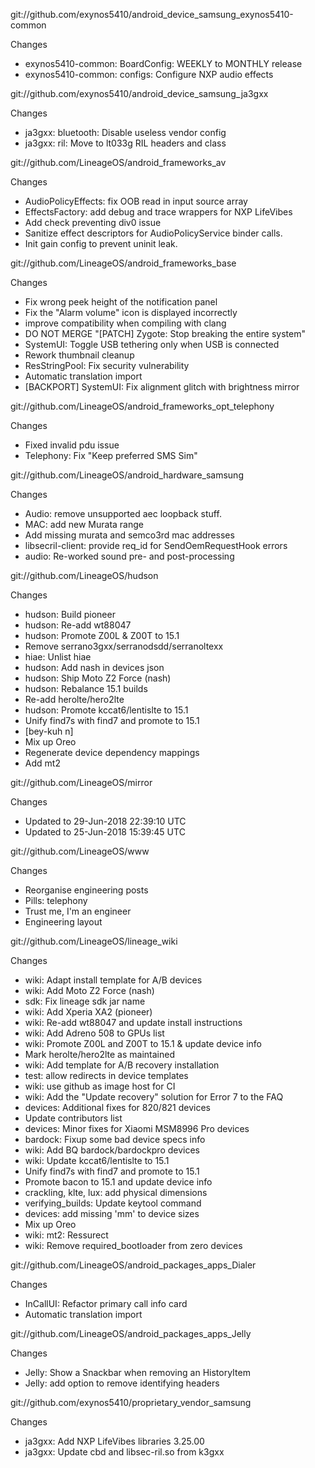 
git://github.com/exynos5410/android_device_samsung_exynos5410-common

Changes
- exynos5410-common: BoardConfig: WEEKLY to MONTHLY release
- exynos5410-common: configs: Configure NXP audio effects

git://github.com/exynos5410/android_device_samsung_ja3gxx

Changes
- ja3gxx: bluetooth: Disable useless vendor config
- ja3gxx: ril: Move to lt033g RIL headers and class

git://github.com/LineageOS/android_frameworks_av

Changes
- AudioPolicyEffects: fix OOB read in input source array
- EffectsFactory: add debug and trace wrappers for NXP LifeVibes
- Add check preventing div0 issue
- Sanitize effect descriptors for AudioPolicyService binder calls.
- Init gain config to prevent uninit leak.

git://github.com/LineageOS/android_frameworks_base

Changes
- Fix wrong peek height of the notification panel
- Fix the "Alarm volume" icon is displayed incorrectly
- improve compatibility when compiling with clang
- DO NOT MERGE "[PATCH] Zygote: Stop breaking the entire system"
- SystemUI: Toggle USB tethering only when USB is connected
- Rework thumbnail cleanup
- ResStringPool: Fix security vulnerability
- Automatic translation import
- [BACKPORT] SystemUI: Fix alignment glitch with brightness mirror

git://github.com/LineageOS/android_frameworks_opt_telephony

Changes
- Fixed invalid pdu issue
- Telephony: Fix "Keep preferred SMS Sim"

git://github.com/LineageOS/android_hardware_samsung

Changes
- Audio: remove unsupported aec loopback stuff.
- MAC: add new Murata range
- Add missing murata and semco3rd mac addresses
- libsecril-client: provide req_id for SendOemRequestHook errors
- audio: Re-worked sound pre- and post-processing

git://github.com/LineageOS/hudson

Changes
- hudson: Build pioneer
- hudson: Re-add wt88047
- hudson: Promote Z00L & Z00T to 15.1
- Remove serrano3gxx/serranodsdd/serranoltexx
- hiae: Unlist hiae
- hudson: Add nash in devices json
- hudson: Ship Moto Z2 Force (nash)
- hudson: Rebalance 15.1 builds
- Re-add herolte/hero2lte
- hudson: Promote kccat6/lentislte to 15.1
- Unify find7s with find7 and promote to 15.1
- [bey-kuh n]
- Mix up Oreo
- Regenerate device dependency mappings
- Add mt2

git://github.com/LineageOS/mirror

Changes
- Updated to 29-Jun-2018 22:39:10 UTC
- Updated to 25-Jun-2018 15:39:45 UTC

git://github.com/LineageOS/www

Changes
- Reorganise engineering posts
- Pills: telephony
- Trust me, I'm an engineer
- Engineering layout

git://github.com/LineageOS/lineage_wiki

Changes
- wiki: Adapt install template for A/B devices
- wiki: Add Moto Z2 Force (nash)
- sdk: Fix lineage sdk jar name
- wiki: Add Xperia XA2 (pioneer)
- wiki: Re-add wt88047 and update install instructions
- wiki: Add Adreno 508 to GPUs list
- wiki: Promote Z00L and Z00T to 15.1 & update device info
- Mark herolte/hero2lte as maintained
- wiki: Add template for A/B recovery installation
- test: allow redirects in device templates
- wiki: use github as image host for CI
- wiki: Add the "Update recovery" solution for Error 7 to the FAQ
- devices: Additional fixes for 820/821 devices
- Update contributors list
- devices: Minor fixes for Xiaomi MSM8996 Pro devices
- bardock: Fixup some bad device specs info
- wiki: Add BQ bardock/bardockpro devices
- wiki: Update kccat6/lentislte to 15.1
- Unify find7s with find7 and promote to 15.1
- Promote bacon to 15.1 and update device info
- crackling, klte, lux: add physical dimensions
- verifying_builds: Update keytool command
- devices: add missing 'mm' to device sizes
- Mix up Oreo
- wiki: mt2: Ressurect
- wiki: Remove required_bootloader from zero devices

git://github.com/LineageOS/android_packages_apps_Dialer

Changes
- InCallUI: Refactor primary call info card
- Automatic translation import

git://github.com/LineageOS/android_packages_apps_Jelly

Changes
- Jelly: Show a Snackbar when removing an HistoryItem
- Jelly: add option to remove identifying headers

git://github.com/exynos5410/proprietary_vendor_samsung

Changes
- ja3gxx: Add NXP LifeVibes libraries 3.25.00
- ja3gxx: Update cbd and libsec-ril.so from k3gxx
